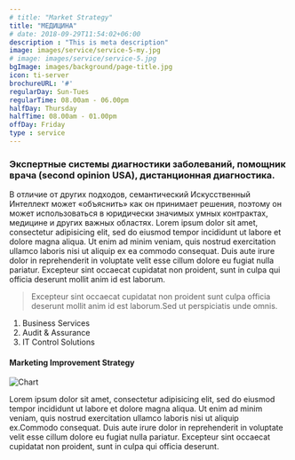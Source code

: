 ```yaml
---
# title: "Market Strategy"
title: "МЕДИЦИНА"
# date: 2018-09-29T11:54:02+06:00
description : "This is meta description"
image: images/service/service-5-my.jpg
# image: images/service/service-5.jpg
bgImage: images/background/page-title.jpg
icon: ti-server
brochureURL: '#'
regularDay: Sun-Tues
regularTime: 08.00am - 06.00pm
halfDay: Thursday
halfTime: 08.00am - 01.00pm
offDay: Friday
type : service
---
```


### Экспертные системы диагностики заболеваний, помощник врача (second opinion USA), дистанционная диагностика.
<!-- ### Marketing Oriented To The Targated Customers -->

В отличие от других подходов, семантический Искусственный Интеллект может «объяснить» как он принимает решения, поэтому он может использоваться в юридически значимых умных контрактах, медицине и других важных областях.
Lorem ipsum dolor sit amet, consectetur adipisicing elit, sed do eiusmod tempor incididunt ut labore et dolore magna aliqua. Ut enim ad minim veniam, quis nostrud exercitation ullamco laboris nisi ut aliquip ex ea commodo consequat. Duis aute irure dolor in reprehenderit in voluptate velit esse cillum dolore eu fugiat nulla pariatur. Excepteur sint occaecat cupidatat non proident, sunt in culpa qui officia deserunt mollit anim id est laborum.


>Excepteur sint occaecat cupidatat non proident sunt culpa officia deserunt mollit anim id est laborum.Sed ut perspiciatis unde omnis.

1. Business Services
2. Audit & Assurance
3. IT Control Solutions

#### Marketing Improvement Strategy

![Chart](../../images/service/service-chart.jpg)

Lorem ipsum dolor sit amet, consectetur adipisicing elit, sed do eiusmod tempor incididunt ut labore et dolore magna aliqua. Ut enim ad minim veniam, quis nostrud exercitation ullamco laboris nisi ut aliquip ex.Commodo consequat. Duis aute irure dolor in reprehenderit in voluptate velit esse cillum dolore eu fugiat nulla pariatur. Excepteur sint occaecat cupidatat non proident, sunt in culpa qui officia deserunt.

